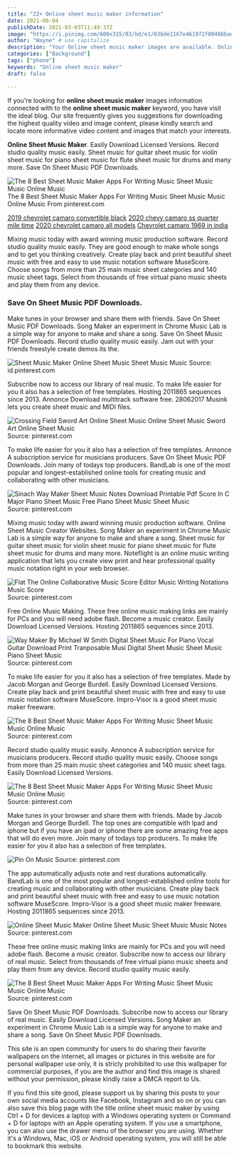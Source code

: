 ```yaml
---
title: "22+ Online sheet music maker information"
date: 2021-06-04
publishDate: 2021-03-03T11:49:37Z
image: "https://i.pinimg.com/600x315/03/bd/e1/03bde1167e461972f00486bad83518af.jpg"
author: "Wayne" # use capitalize
description: "Your Online sheet music maker images are available. Online sheet music maker are a topic that is being searched for and liked by netizens now. You can Get the Online sheet music maker files here. Find and Download all royalty-free vectors."
categories: ["Background"]
tags: ["phone"]
keywords: "Online sheet music maker"
draft: false

---
```


If you're looking for **online sheet music maker** images information connected with to the **online sheet music maker** keyword, you have visit the ideal  blog.  Our site frequently  gives you  suggestions  for downloading  the highest  quality video and image  content, please kindly search and locate more informative video content and images  that match your interests.

**Online Sheet Music Maker**. Easily Download Licensed Versions. Record studio quality music easily. Sheet music for guitar sheet music for violin sheet music for piano sheet music for flute sheet music for drums and many more. Save On Sheet Music PDF Downloads.

![The 8 Best Sheet Music Maker Apps For Writing Music Sheet Music Music Online Music](https://i.pinimg.com/originals/e3/ad/9c/e3ad9c7add8331e748a53979c00b1b38.png "The 8 Best Sheet Music Maker Apps For Writing Music Sheet Music Music Online Music")
The 8 Best Sheet Music Maker Apps For Writing Music Sheet Music Music Online Music From pinterest.com

[2019 chevrolet camaro convertible black](/2019-chevrolet-camaro-convertible-black/)
[2020 chevy camaro ss quarter mile time](/2020-chevy-camaro-ss-quarter-mile-time/)
[2020 chevrolet camaro all models](/2020-chevrolet-camaro-all-models/)
[Chevrolet camaro 1969 in india](/chevrolet-camaro-1969-in-india/)

Mixing music today with award winning music production software. Record studio quality music easily. They are good enough to make whole songs and to get you thinking creatively. Create play back and print beautiful sheet music with free and easy to use music notation software MuseScore. Choose songs from more than 25 main music sheet categories and 140 music sheet tags. Select from thousands of free virtual piano music sheets and play them from any device.

### Save On Sheet Music PDF Downloads.

Make tunes in your browser and share them with friends. Save On Sheet Music PDF Downloads. Song Maker an experiment in Chrome Music Lab is a simple way for anyone to make and share a song. Save On Sheet Music PDF Downloads. Record studio quality music easily. Jam out with your friends freestyle create demos its the.


![Sheet Music Maker Online Sheet Music Sheet Music Music](https://i.pinimg.com/564x/78/5a/6d/785a6d7b07ccc248245f614eeca737bc.jpg "Sheet Music Maker Online Sheet Music Sheet Music Music")
Source: id.pinterest.com

Subscribe now to access our library of real music. To make life easier for you it also has a selection of free templates. Hosting 2011865 sequences since 2013. Annonce Download multitrack software free. 28062017 Musink lets you create sheet music and MIDI files.

![Crossing Field Sword Art Online Sheet Music Online Sheet Music Sword Art Online Sheet Music](https://i.pinimg.com/originals/0f/d7/7f/0fd77f9d0dc8708763e27749e49f0b46.jpg "Crossing Field Sword Art Online Sheet Music Online Sheet Music Sword Art Online Sheet Music")
Source: pinterest.com

To make life easier for you it also has a selection of free templates. Annonce A subscription service for musicians producers. Save On Sheet Music PDF Downloads. Join many of todays top producers. BandLab is one of the most popular and longest-established online tools for creating music and collaborating with other musicians.

![Sinach Way Maker Sheet Music Notes Download Printable Pdf Score In C Major Piano Sheet Music Free Piano Sheet Music Sheet Music](https://i.pinimg.com/originals/87/1e/7c/871e7c40cb08894b04e4d29bf30267b1.png "Sinach Way Maker Sheet Music Notes Download Printable Pdf Score In C Major Piano Sheet Music Free Piano Sheet Music Sheet Music")
Source: pinterest.com

Mixing music today with award winning music production software. Online Sheet Music Creator Websites. Song Maker an experiment in Chrome Music Lab is a simple way for anyone to make and share a song. Sheet music for guitar sheet music for violin sheet music for piano sheet music for flute sheet music for drums and many more. Noteflight is an online music writing application that lets you create view print and hear professional quality music notation right in your web browser.

![Flat The Online Collaborative Music Score Editor Music Writing Notations Music Score](https://i.pinimg.com/originals/2e/d5/df/2ed5df83e3f8478307271929466c2556.png "Flat The Online Collaborative Music Score Editor Music Writing Notations Music Score")
Source: pinterest.com

Free Online Music Making. These free online music making links are mainly for PCs and you will need adobe flash. Become a music creator. Easily Download Licensed Versions. Hosting 2011865 sequences since 2013.

![Way Maker By Michael W Smith Digital Sheet Music For Piano Vocal Guitar Download Print Tranposable Musi Digital Sheet Music Sheet Music Piano Sheet Music](https://i.pinimg.com/originals/8f/06/51/8f0651d32bbc98cd41c2a997d0e3e73d.png "Way Maker By Michael W Smith Digital Sheet Music For Piano Vocal Guitar Download Print Tranposable Musi Digital Sheet Music Sheet Music Piano Sheet Music")
Source: pinterest.com

To make life easier for you it also has a selection of free templates. Made by Jacob Morgan and George Burdell. Easily Download Licensed Versions. Create play back and print beautiful sheet music with free and easy to use music notation software MuseScore. Impro-Visor is a good sheet music maker freeware.

![The 8 Best Sheet Music Maker Apps For Writing Music Sheet Music Music Online Music](https://i.pinimg.com/originals/03/bd/e1/03bde1167e461972f00486bad83518af.jpg "The 8 Best Sheet Music Maker Apps For Writing Music Sheet Music Music Online Music")
Source: pinterest.com

Record studio quality music easily. Annonce A subscription service for musicians producers. Record studio quality music easily. Choose songs from more than 25 main music sheet categories and 140 music sheet tags. Easily Download Licensed Versions.

![The 8 Best Sheet Music Maker Apps For Writing Music Sheet Music Music Online Music](https://i.pinimg.com/originals/e3/ad/9c/e3ad9c7add8331e748a53979c00b1b38.png "The 8 Best Sheet Music Maker Apps For Writing Music Sheet Music Music Online Music")
Source: pinterest.com

Make tunes in your browser and share them with friends. Made by Jacob Morgan and George Burdell. The top ones are compatible with Ipad and iphone but if you have an ipad or iphone there are some amazing free apps that will do even more. Join many of todays top producers. To make life easier for you it also has a selection of free templates.

![Pin On Music](https://i.pinimg.com/originals/dd/d9/3a/ddd93ad3513e083f93c14cc99d7b8baf.png "Pin On Music")
Source: pinterest.com

The app automatically adjusts note and rest durations automatically. BandLab is one of the most popular and longest-established online tools for creating music and collaborating with other musicians. Create play back and print beautiful sheet music with free and easy to use music notation software MuseScore. Impro-Visor is a good sheet music maker freeware. Hosting 2011865 sequences since 2013.

![Online Sheet Music Maker Online Sheet Music Sheet Music Music Notes](https://i.pinimg.com/736x/46/8d/af/468dafd001aef67d2ad03d1e8e26b2f3.jpg "Online Sheet Music Maker Online Sheet Music Sheet Music Music Notes")
Source: pinterest.com

These free online music making links are mainly for PCs and you will need adobe flash. Become a music creator. Subscribe now to access our library of real music. Select from thousands of free virtual piano music sheets and play them from any device. Record studio quality music easily.

![The 8 Best Sheet Music Maker Apps For Writing Music Sheet Music Music Online Music](https://i.pinimg.com/600x315/03/bd/e1/03bde1167e461972f00486bad83518af.jpg "The 8 Best Sheet Music Maker Apps For Writing Music Sheet Music Music Online Music")
Source: pinterest.com

Save On Sheet Music PDF Downloads. Subscribe now to access our library of real music. Easily Download Licensed Versions. Song Maker an experiment in Chrome Music Lab is a simple way for anyone to make and share a song. Save On Sheet Music PDF Downloads.

This site is an open community for users to do sharing their favorite wallpapers on the internet, all images or pictures in this website are for personal wallpaper use only, it is stricly prohibited to use this wallpaper for commercial purposes, if you are the author and find this image is shared without your permission, please kindly raise a DMCA report to Us.

If you find this site good, please support us by sharing this posts to your own social media accounts like Facebook, Instagram and so on or you can also save this blog page with the title online sheet music maker by using Ctrl + D for devices a laptop with a Windows operating system or Command + D for laptops with an Apple operating system. If you use a smartphone, you can also use the drawer menu of the browser you are using. Whether it's a Windows, Mac, iOS or Android operating system, you will still be able to bookmark this website.
